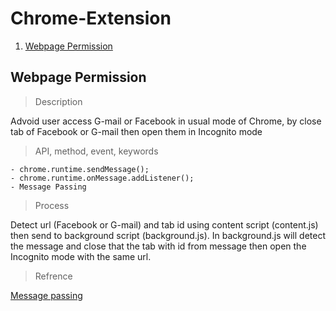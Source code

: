 # Chrome-Extension

1. [Webpage Permission](https://github.com/skborey/Chrome-Extension#webpage-permission)

## Webpage Permission

> Description

Advoid user access G-mail or Facebook in usual mode of Chrome, by close tab of Facebook or G-mail then open them in Incognito mode

> API, method, event, keywords
```
- chrome.runtime.sendMessage();
- chrome.runtime.onMessage.addListener();
- Message Passing
```

> Process

Detect url (Facebook or G-mail) and tab id using content script (content.js) then send to background script (background.js). In background.js will detect the message and close that the tab with id from message then open the Incognito mode with the same url.

> Refrence

[Message passing](https://developer.chrome.com/apps/messaging)
